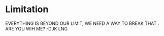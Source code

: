 # Limitation
EVERYTHING IS BEYOND OUR LIMIT, WE NEED A WAY TO BREAK THAT .
ARE YOU WIH ME? 
-DJK LNG
